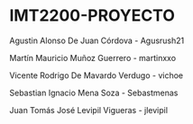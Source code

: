 # IMT2200-PROYECTO
Agustin Alonso De Juan Córdova - Agusrush21

Martín Mauricio Muñoz Guerrero - martinxxo

Vicente Rodrigo De Mavardo Verdugo - vichoe

Sebastian Ignacio Mena Soza - Sebastmenas

Juan Tomás José Levipil Vigueras - jlevipil
